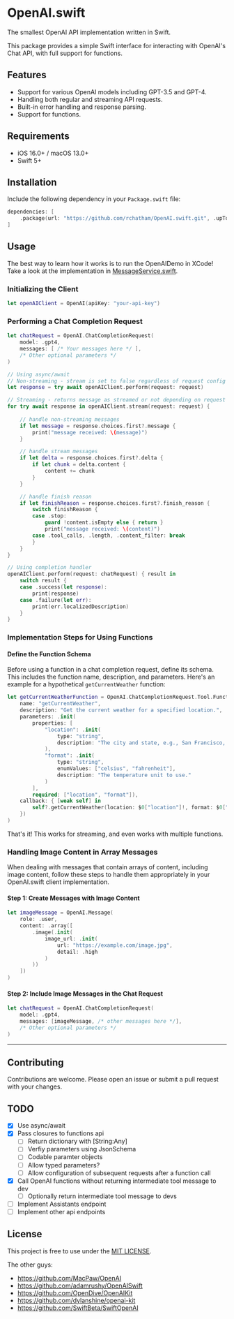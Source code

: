 # OpenAI.swift

The smallest OpenAI API implementation written in Swift. 

This package provides a simple Swift interface for interacting with OpenAI's Chat API, with full support for functions.

## Features

- Support for various OpenAI models including GPT-3.5 and GPT-4.
- Handling both regular and streaming API requests.
- Built-in error handling and response parsing.
- Support for functions.

## Requirements

- iOS 16.0+ / macOS 13.0+
- Swift 5+

## Installation

Include the following dependency in your `Package.swift` file:

```swift
dependencies: [
    .package(url: "https://github.com/rchatham/OpenAI.swift.git", .upToNextMajor(from: "1.0.0"))
]
```

## Usage

The best way to learn how it works is to run the OpenAIDemo in XCode! Take a look at the implementation in [MessageService.swift](https://github.com/rchatham/OpenAI.swift/blob/main/OpenAIDemo/Message/MessageService.swift).

### Initializing the Client

```swift
let openAIClient = OpenAI(apiKey: "your-api-key")
```

### Performing a Chat Completion Request

```swift
let chatRequest = OpenAI.ChatCompletionRequest(
    model: .gpt4,
    messages: [ /* Your messages here */ ],
    /* Other optional parameters */
)

// Using async/await
// Non-streaming - stream is set to false regardless of request config
let response = try await openAIClient.perform(request: request)

// Streaming - returns message as streamed or not depending on request config
for try await response in openAIClient.stream(request: request) {
    
    // handle non-streaming messages
    if let message = response.choices.first?.message {
        print("message received: \(message)")
    }

    // handle stream messages
    if let delta = response.choices.first?.delta {
        if let chunk = delta.content {
            content += chunk
        }
    }

    // handle finish reason
    if let finishReason = response.choices.first?.finish_reason {
        switch finishReason {
        case .stop:
            guard !content.isEmpty else { return }
            print("message received: \(content)")
        case .tool_calls, .length, .content_filter: break
        }
    }
}

// Using completion handler
openAIClient.perform(request: chatRequest) { result in
    switch result {
    case .success(let response):
        print(response)
    case .failure(let err):
        print(err.localizedDescription)
    }
}
```

### Implementation Steps for Using Functions

#### Define the Function Schema

Before using a function in a chat completion request, define its schema. This includes the function name, description, and parameters. Here's an example for a hypothetical `getCurrentWeather` function:

```swift
let getCurrentWeatherFunction = OpenAI.ChatCompletionRequest.Tool.FunctionSchema(
    name: "getCurrentWeather",
    description: "Get the current weather for a specified location.",
    parameters: .init(
        properties: [
            "location": .init(
                type: "string",
                description: "The city and state, e.g., San Francisco, CA"
            ),
            "format": .init(
                type: "string",
                enumValues: ["celsius", "fahrenheit"],
                description: "The temperature unit to use."
            )
        ],
        required: ["location", "format"]),
    callback: { [weak self] in
        self?.getCurrentWeather(location: $0["location"]!, format: $0["format"]!)
    })
)
```

That's it! This works for streaming, and even works with multiple functions.

### Handling Image Content in Array Messages
When dealing with messages that contain arrays of content, including image content, follow these steps to handle them appropriately in your OpenAI.swift client implementation.

#### Step 1: Create Messages with Image Content
```swift
let imageMessage = OpenAI.Message(
    role: .user, 
    content: .array([
        .image(.init(
            image_url: .init(
                url: "https://example.com/image.jpg",
                detail: .high
            )
        ))
    ])
)
```

#### Step 2: Include Image Messages in the Chat Request
```swift
let chatRequest = OpenAI.ChatCompletionRequest(
    model: .gpt4,
    messages: [imageMessage, /* other messages here */],
    /* Other optional parameters */
)
```

---

## Contributing

Contributions are welcome. Please open an issue or submit a pull request with your changes.

## TODO

- [x] Use async/await
- [x] Pass closures to functions api
    - [ ] Return dictionary with [String:Any]
    - [ ] Verfiy parameters using JsonSchema
    - [ ] Codable paramter objects
    - [ ] Allow typed parameters?
    - [ ] Allow configuration of subsequent requests after a function call
- [x] Call OpenAI functions without returning intermediate tool message to dev
    - [ ] Optionally return intermediate tool message to devs
- [ ] Implement Assistants endpoint
- [ ] Implement other api endpoints

## License

This project is free to use under the [MIT LICENSE](LICENSE).

The other guys:
- https://github.com/MacPaw/OpenAI
- https://github.com/adamrushy/OpenAISwift
- https://github.com/OpenDive/OpenAIKit
- https://github.com/dylanshine/openai-kit
- https://github.com/SwiftBeta/SwiftOpenAI
